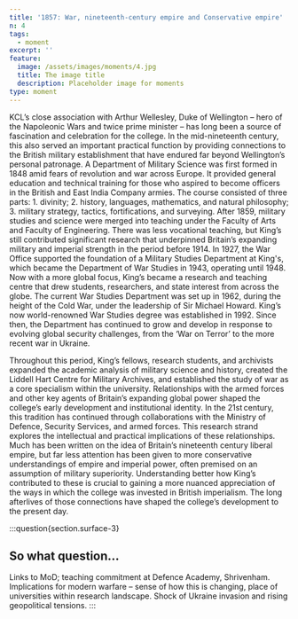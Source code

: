 ```yaml
---
title: '1857: War, nineteenth-century empire and Conservative empire'
n: 4
tags:
  - moment
excerpt: ''
feature:
  image: /assets/images/moments/4.jpg
  title: The image title
  description: Placeholder image for moments
type: moment
---
```


KCL’s close association with Arthur Wellesley, Duke of Wellington – hero of the Napoleonic Wars and twice prime minister – has long been a source of fascination and celebration for the college. In the mid-nineteenth century, this also served an important practical function by providing connections to the British military establishment that have endured far beyond Wellington’s personal patronage. A Department of Military Science was first formed in 1848 amid fears of revolution and war across Europe. It provided general education and technical training for those who aspired to become officers in the British and East India Company armies. The course consisted of three parts: 1. divinity; 2. history, languages, mathematics, and natural philosophy; 3. military strategy, tactics, fortifications, and surveying. After 1859, military studies and science were merged into teaching under the Faculty of Arts and Faculty of Engineering. There was less vocational teaching, but King’s still contributed significant research that underpinned Britain’s expanding military and imperial strength in the period before 1914. In 1927, the War Office supported the foundation of a Military Studies Department at King's, which became the Department of War Studies in 1943, operating until 1948. Now with a more global focus, King’s became a research and teaching centre that drew students, researchers, and state interest from across the globe. The current War Studies Department was set up in 1962, during the height of the Cold War, under the leadership of Sir Michael Howard. King’s now world-renowned War Studies degree was established in 1992. Since then, the Department has continued to grow and develop in response to evolving global security challenges, from the ‘War on Terror’ to the more recent war in Ukraine.

Throughout this period, King’s fellows, research students, and archivists expanded the academic analysis of military science and history, created the Liddell Hart Centre for Military Archives, and established the study of war as a core specialism within the university. Relationships with the armed forces and other key agents of Britain’s expanding global power shaped the college’s early development and institutional identity. In the 21st century, this tradition has continued through collaborations with the Ministry of Defence, Security Services, and armed forces. This research strand explores the intellectual and practical implications of these relationships. Much has been written on the idea of Britain’s nineteenth century liberal empire, but far less attention has been given to more conservative understandings of empire and imperial power, often premised on an assumption of military superiority. Understanding better how King’s contributed to these is crucial to gaining a more nuanced appreciation of the ways in which the college was invested in British imperialism. The long afterlives of those connections have shaped the college’s development to the present day.

:::question{section.surface-3}

## So what question...

Links to MoD; teaching commitment at Defence Academy, Shrivenham. Implications for modern warfare – sense of how this is changing, place of universities within research landscape. Shock of Ukraine invasion and rising geopolitical tensions.
:::
